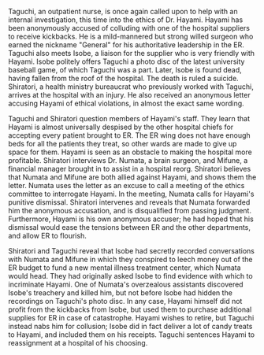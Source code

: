 Taguchi, an outpatient nurse, is once again called upon to help with an internal investigation, this time into the ethics of Dr. Hayami. Hayami has been anonymously accused of colluding with one of the hospital suppliers to receive kickbacks. He is a mild-mannered but strong willed surgeon who earned the nickname "General" for his authoritative leadership in the ER. Taguchi also meets Isobe, a liaison for the supplier who is very friendly with Hayami. Isobe politely offers Taguchi a photo disc of the latest university baseball game, of which Taguchi was a part. Later, Isobe is found dead, having fallen from the roof of the hospital. The death is ruled a suicide. Shiratori, a health ministry bureaucrat who previously worked with Taguchi, arrives at the hospital with an injury. He also received an anonymous letter accusing Hayami of ethical violations, in almost the exact same wording.

Taguchi and Shiratori question members of Hayami's staff. They learn that Hayami is almost universally despised by the other hospital chiefs for accepting every patient brought to ER. The ER wing does not have enough beds for all the patients they treat, so other wards are made to give up space for them. Hayami is seen as an obstacle to making the hospital more profitable. Shiratori interviews Dr. Numata, a brain surgeon, and Mifune, a financial manager brought in to assist in a hospital reorg. Shiratori believes that Numata and Mifune are both allied against Hayami, and shows them the letter. Numata uses the letter as an excuse to call a meeting of the ethics committee to interrogate Hayami. In the meeting, Numata calls for Hayami's punitive dismissal. Shiratori intervenes and reveals that Numata forwarded him the anonymous accusation, and is disqualified from passing judgment. Furthermore, Hayami is his own anonymous accuser; he had hoped that his dismissal would ease the tensions between ER and the other departments, and allow ER to flourish.

Shiratori and Taguchi reveal that Isobe had secretly recorded conversations with Numata and Mifune in which they conspired to leech money out of the ER budget to fund a new mental illness treatment center, which Numata would head. They had originally asked Isobe to find evidence with which to incriminate Hayami. One of Numata's overzealous assistants discovered Isobe's treachery and killed him, but not before Isobe had hidden the recordings on Taguchi's photo disc. In any case, Hayami himself did not profit from the kickbacks from Isobe, but used them to purchase additional supplies for ER in case of catastrophe. Hayami wishes to retire, but Taguchi instead nabs him for collusion; Isobe did in fact deliver a lot of candy treats to Hayami, and included them on his receipts. Taguchi sentences Hayami to reassignment at a hospital of his choosing.